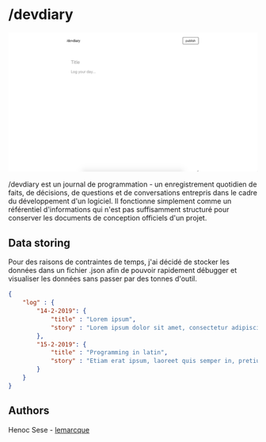 # /devdiary

<p align="center">
  <a href="http://localhost/devdiary/src/index.php"><img src="https://github.com/lemarcque/devdiary/blob/master/screenshot.png" width="600" /><a/>
</p>

/devdiary est un journal de programmation - un enregistrement quotidien de faits, de décisions, de questions et de conversations entrepris dans le cadre du développement d'un logiciel. Il fonctionne simplement comme un référentiel d'informations qui n'est pas suffisamment structuré pour conserver les documents de conception officiels d'un projet.

## Data storing
Pour des raisons de contraintes de temps, j'ai décidé de stocker les données dans un fichier .json afin de pouvoir rapidement débugger et visualiser les données sans passer par des tonnes d'outil.
```json
{
	"log" : {
		"14-2-2019": {
			"title" : "Lorem ipsum",
			"story" : "Lorem ipsum dolor sit amet, consectetur adipiscing elit. Sed eu dui sed turpis maximus hendrerit quis at orci. Nam mauris neque, luctus id pulvinar a, dignissim eu ante. Sed bibendum faucibus bibendum. Phasellus vestibulum imperdiet ipsum, eu iaculis orci tempus et. Duis sit amet ultricies lorem, in venenatis ipsum. Etiam vulputate posuere pulvinar. Donec interdum ut ante non aliquam. Phasellus vel ex in mauris ornare venenatis. Sed eu pulvinar nisi, ut pharetra lectus. Integer vel erat sagittis, dignissim augue eu, maximus leo. Curabitur ultrices diam id fringilla finibus."
		},
		"15-2-2019": {
			"title" : "Programming in latin",
			"story" : "Etiam erat ipsum, laoreet quis semper in, pretium ac dui. Etiam sed eros sed velit efficitur gravida. Etiam porttitor, leo eget dapibus commodo, nisi dolor vestibulum sem, id vehicula dui lacus eget lectus. Integer nec quam ac ante bibendum scelerisque. Phasellus quis viverra magna. In hac habitasse platea dictumst. Nulla facilisi. Class aptent taciti sociosqu ad litora torquent per conubia nostra, per inceptos himenaeos. Donec interdum risus pretium ultricies egestas. Orci varius natoque penatibus et magnis dis parturient montes, nascetur ridiculus mus."
		}
	}
}
```

## Authors
Henoc Sese - [lemarcque](https://github.com/lemarcque)
